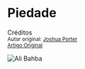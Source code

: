 Piedade
=======
Créditos<br/>
<small>Autor original: [Joshua Porter](http://52weeksofux.com/)<br/>[Artigo Original](http://52weeksofux.com/post/634886770/forgiveness)</small>

![Ali Bahba](http://media.tumblr.com/tumblr_l2yjb4Vwjm1qz7ace.jpg "Ali Bahba")

